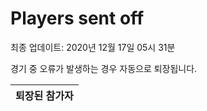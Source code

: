 # Players sent off
최종 업데이트: 2020년 12월 17일 05시 31분


경기 중 오류가 발생하는 경우 자동으로 퇴장됩니다.


| 퇴장된 참가자 |
|:---:|